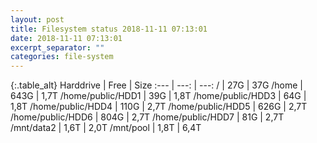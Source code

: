 ```yaml
---
layout: post
title: Filesystem status 2018-11-11 07:13:01
date: 2018-11-11 07:13:01
excerpt_separator: ""
categories: file-system
---
```

{:.table_alt}
Harddrive | Free | Size
:--- | ---: | ---:
/ | 27G | 37G
/home | 643G | 1,7T
/home/public/HDD1 | 39G | 1,8T
/home/public/HDD3 | 64G | 1,8T
/home/public/HDD4 | 110G | 2,7T
/home/public/HDD5 | 626G | 2,7T
/home/public/HDD6 | 804G | 2,7T
/home/public/HDD7 | 81G | 2,7T
/mnt/data2 | 1,6T | 2,0T
/mnt/pool | 1,8T | 6,4T
